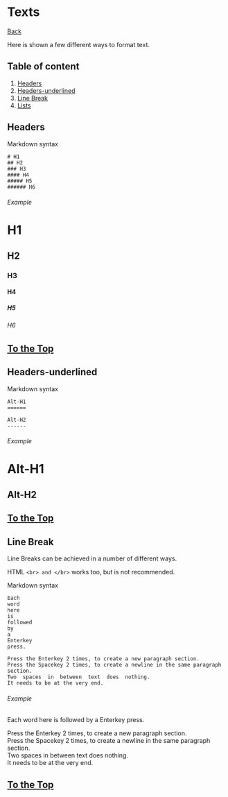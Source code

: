 <a name="top"></a>
# Texts
[Back](https://github.com/bent-mortensen/Dokumentation#markdown-syntax-til-dokumentation "Back to main page.")  

Here is shown a few different ways to format text.

## Table of content

1. [Headers](#header)
2. [Headers-underlined](#underlined)
3. [Line Break](#linebreak)
4. [Lists](#list)

<a name="header"></a>
## Headers

Markdown syntax
```
# H1
## H2
### H3
#### H4
##### H5
###### H6
```
###### Example
# H1
## H2
### H3
#### H4
##### H5
###### H6

[To the Top](#top)
------------------

<a name="underlined"></a>
## Headers-underlined

Markdown syntax
```
Alt-H1
======

Alt-H2
------
```
###### Example
Alt-H1
======

Alt-H2
------

[To the Top](#top)
------------------


<a name="linebreak"></a>
## Line Break

Line Breaks can be achieved in a number of different ways.

HTML ``` <br> and </br> ``` works too, but is not recommended.

Markdown syntax
```
Each
word
here
is
followed
by
a
Enterkey
press.

Press the Enterkey 2 times, to create a new paragraph section.  
Press the Spacekey 2 times, to create a newline in the same paragraph section.  
Two  spaces  in  between  text  does  nothing.  
It needs to be at the very end.

```
###### Example
Each
word
here
is
followed
by
a
Enterkey
press.

Press the Enterkey 2 times, to create a new paragraph section.  
Press the Spacekey 2 times, to create a newline in the same paragraph section.  
Two  spaces  in  between  text  does  nothing.  
It needs to be at the very end.

[To the Top](#top)
------------------
